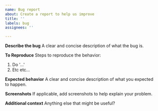 ```yaml
---
name: Bug report
about: Create a report to help us improve
title: ''
labels: bug
assignees: ''

---
```


**Describe the bug**
A clear and concise description of what the bug is.

**To Reproduce**
Steps to reproduce the behavior:
1. Do '...'
2. Etc etc...

**Expected behavior**
A clear and concise description of what you expected to happen.

**Screenshots**
If applicable, add screenshots to help explain your problem.

**Additional context**
Anything else that might be useful?
